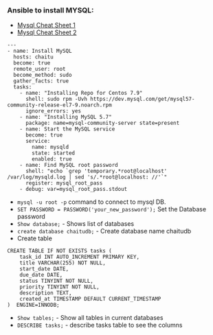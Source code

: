 ### Ansible to install MYSQL:

- [Mysql Cheat Sheet 1](https://www.mysqltutorial.org/mysql-cheat-sheet.aspx)
- [Mysql Cheat Sheet 2](https://devhints.io/mysql)

```
---
- name: Install MySQL
  hosts: chaitu
  become: true
  remote_user: root
  become_method: sudo
  gather_facts: true
  tasks:
    - name: "Installing Repo for Centos 7.9"
      shell: sudo rpm -Uvh https://dev.mysql.com/get/mysql57-community-release-el7-9.noarch.rpm
      ignore_errors: yes
    - name: "Installing MySQL 5.7"
      package: name=mysql-community-server state=present
    - name: Start the MySQL service
      become: true
      service: 
        name: mysqld
        state: started
        enabled: true
    - name: Find MySQL root password
      shell: "echo `grep 'temporary.*root@localhost' /var/log/mysqld.log | sed 's/.*root@localhost: //'`"
      register: mysql_root_pass
    - debug: var=mysql_root_pass.stdout
```
- `mysql -u root -p` command to connect to mysql DB.
- `SET PASSWORD = PASSWORD('your_new_password');` Set the Database password
- `Show database;` - Shows list of databases 
- `create database chaitudb;` - Create database name chaitudb
-  Create table 
```
CREATE TABLE IF NOT EXISTS tasks (
    task_id INT AUTO_INCREMENT PRIMARY KEY,
    title VARCHAR(255) NOT NULL,
    start_date DATE,
    due_date DATE,
    status TINYINT NOT NULL,
    priority TINYINT NOT NULL,
    description TEXT,
    created_at TIMESTAMP DEFAULT CURRENT_TIMESTAMP
)  ENGINE=INNODB;
```
- `Show tables;` - Show all tables in current databases
- `DESCRIBE tasks;` - describe tasks table to see the columns
